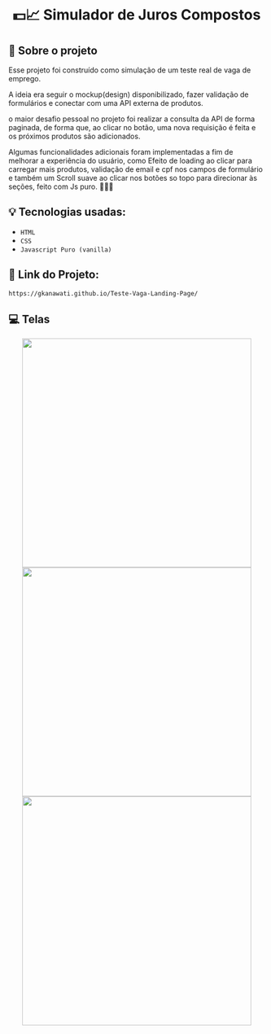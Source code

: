 <h1 align="center">
  💵📈 Simulador de Juros Compostos
</h1>

## :rocket: Sobre o projeto

Esse projeto foi construído como simulação de um teste real de vaga de emprego.

A ideia era seguir o mockup(design) disponibilizado, fazer validação de formulários e conectar com uma API externa de produtos.

o maior desafio pessoal no projeto foi realizar a consulta da API de forma paginada, de forma que, ao clicar no botão, uma nova requisição é feita e os próximos produtos são adicionados.

Algumas funcionalidades adicionais foram implementadas a fim de melhorar a experiência do usuário, como Efeito de loading ao clicar para carregar mais produtos, validação de email e cpf nos campos de formulário e também um Scroll suave ao clicar nos botões so topo para direcionar às seções, feito com Js puro. 🚀🧑‍🚀

## :bulb: Tecnologias usadas:

- `HTML`
- `CSS`
- `Javascript Puro (vanilla)`

## :link: Link do Projeto:

```
https://gkanawati.github.io/Teste-Vaga-Landing-Page/
```

</div>

## :computer: Telas

<div align='center' style="justify-content: center; align-items: center;">

<img src='https://user-images.githubusercontent.com/87530595/184430861-f6b1c569-4767-4887-a428-399bb1dc5ad2.jpeg' height='450' />

<img src='https://user-images.githubusercontent.com/87530595/184430866-512880f7-91bc-4dc2-8d7e-b2d7debc1cf6.jpeg' height='450' />

<img src='https://user-images.githubusercontent.com/87530595/184430868-0afacd99-e81b-4c9d-963f-34b32e3b755e.jpeg' height='450' />

</div>
